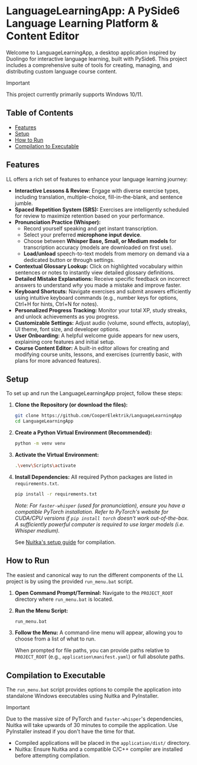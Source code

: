# LanguageLearningApp: A PySide6 Language Learning Platform & Content Editor

Welcome to LanguageLearningApp, a desktop application inspired by Duolingo for interactive language learning, built with PySide6. This project includes a comprehensive suite of tools for creating, managing, and distributing custom language course content.

>[!IMPORTANT]
>This project currently primarily supports Windows 10/11.

## Table of Contents

- [Features](#features)
- [Setup](#setup)
- [How to Run](#how-to-run)
- [Compilation to Executable](#compilation-to-executable)

## Features

LL offers a rich set of features to enhance your language learning journey:

*   **Interactive Lessons & Review:** Engage with diverse exercise types, including translation, multiple-choice, fill-in-the-blank, and sentence jumble.
*   **Spaced Repetition System (SRS):** Exercises are intelligently scheduled for review to maximize retention based on your performance.
*   **Pronunciation Practice (Whisper):**
    *   Record yourself speaking and get instant transcription.
    *   Select your preferred **microphone input device**.
    *   Choose between **Whisper Base, Small, or Medium models** for transcription accuracy (models are downloaded on first use).
    *   **Load/unload** speech-to-text models from memory on demand via a dedicated button or through settings.
*   **Contextual Glossary Lookup:** Click on highlighted vocabulary within sentences or notes to instantly view detailed glossary definitions.
*   **Detailed Mistake Explanations:** Receive specific feedback on incorrect answers to understand *why* you made a mistake and improve faster.
*   **Keyboard Shortcuts:** Navigate exercises and submit answers efficiently using intuitive keyboard commands (e.g., number keys for options, Ctrl+H for hints, Ctrl+N for notes).
*   **Personalized Progress Tracking:** Monitor your total XP, study streaks, and unlock achievements as you progress.
*   **Customizable Settings:** Adjust audio (volume, sound effects, autoplay), UI theme, font size, and developer options.
*   **User Onboarding:** A helpful welcome guide appears for new users, explaining core features and initial setup.
*   **Course Content Editor:** A built-in editor allows for creating and modifying course units, lessons, and exercises (currently basic, with plans for more advanced features).

## Setup

To set up and run the LanguageLearningApp project, follow these steps:

1.  **Clone the Repository (or download the files):**
    ```bash
    git clone https://github.com/CooperElektrik/LanguageLearningApp
    cd LanguageLearningApp
    ```

2.  **Create a Python Virtual Environment (Recommended):**
    ```bash
    python -m venv venv
    ```

3.  **Activate the Virtual Environment:**
    ```bash
    .\venv\Scripts\activate
    ```

4.  **Install Dependencies:**
    All required Python packages are listed in `requirements.txt`.
    ```bash
    pip install -r requirements.txt
    ```
    *Note: For `faster-whisper` (used for pronunciation), ensure you have a compatible PyTorch installation. Refer to PyTorch's website for CUDA/CPU versions if `pip install torch` doesn't work out-of-the-box. A sufficiently powerful computer is required to use larger models (i.e. Whisper medium).*

    See [Nuitka's setup guide](https://nuitka.net/user-documentation/tutorial-setup-and-build.html) for compilation.

## How to Run

The easiest and canonical way to run the different components of the LL project is by using the provided `run_menu.bat` script.

1.  **Open Command Prompt/Terminal:** Navigate to the `PROJECT_ROOT` directory where `run_menu.bat` is located.
2.  **Run the Menu Script:**
    ```bash
    run_menu.bat
    ```
3.  **Follow the Menu:** A command-line menu will appear, allowing you to choose from a list of what to run.

    When prompted for file paths, you can provide paths relative to `PROJECT_ROOT` (e.g., `application\manifest.yaml`) or full absolute paths.

## Compilation to Executable

The `run_menu.bat` script provides options to compile the application into standalone Windows executables using Nuitka and PyInstaller.

>[!IMPORTANT]
>Due to the massive size of PyTorch and `faster-whisper`'s dependencies, Nuitka will take upwards of 30 minutes to compile the application. Use PyInstaller instead if you don't have the time for that.

-   Compiled applications will be placed in the `application/dist/` directory.
-   Nuitka: Ensure Nuitka and a compatible C/C++ compiler are installed before attempting compilation.